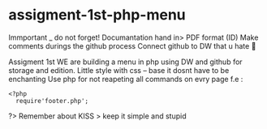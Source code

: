 # assigment-1st-php-menu
Immportant _ do not forget!
Documantation hand in> PDF format (ID)
Make comments durings the github process
Connect github to DW that u hate 

Assigment 1st
WE are building a menu in php using DW and github for storage and edition.
Little style with css – base it dosnt have to be enchanting
Use php for not reapeting all commands on evry page f.e : 
   <?php
    include 'menu.php'
    ?>
 
    <?php
      require'footer.php';
?>
Remember about KISS > keep it simple and stupid 


